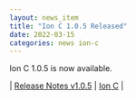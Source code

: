 ```yaml
---
layout: news_item
title: "Ion C 1.0.5 Released"
date: 2022-03-15
categories: news ion-c
---
```


Ion C 1.0.5 is now available.

| [Release Notes v1.0.5](https://github.com/amzn/ion-c/releases/tag/v1.0.5) | [Ion C](https://github.com/amzn/ion-c) |

